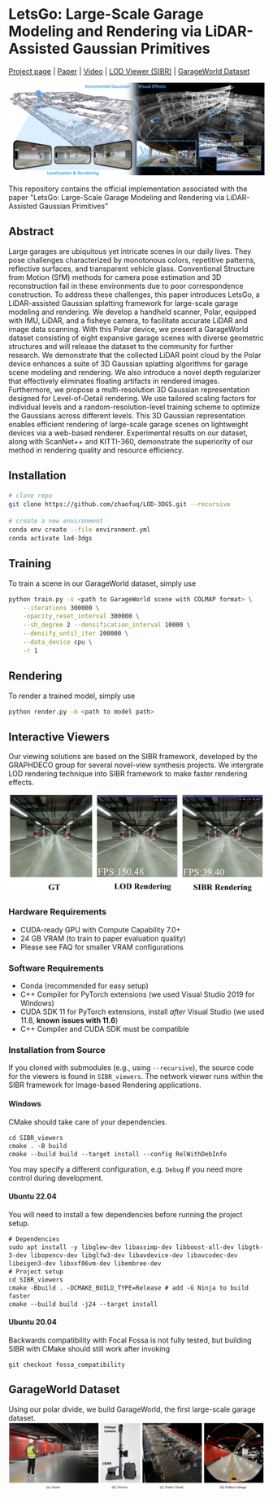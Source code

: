 # LetsGo: Large-Scale Garage Modeling and Rendering via LiDAR-Assisted Gaussian Primitives
<!-- Jiadi Cui*, Junming Cao*, Fuqiang Zhao*, Zhipeng He, Yifan Chen, Yuhui Zhong, Lan Xu, Yujiao Shi, Yingliang Zhang, Jingyi Yu (* indicates equal contribution) -->

[Project page](https://letsgo.github.io/) | [Paper](https://letsgo.github.io/) | [Video](https://letsgo.github.io/) | [LOD Viewer (SIBR)](https://letsgo.github.io/) | [GarageWorld Dataset](https://letsgo.github.io/) <br>

![Teaser image](assets/teaser.jpg)

This repository contains the official implementation associated with the paper "LetsGo: Large-Scale Garage Modeling and Rendering via LiDAR-Assisted Gaussian Primitives"

## Abstract

Large garages are ubiquitous yet intricate scenes in our daily lives. They pose challenges characterized by monotonous colors, repetitive patterns, reflective surfaces, and transparent vehicle glass. 
Conventional Structure from Motion (SfM) methods for camera pose estimation and 3D reconstruction fail in these environments due to poor correspondence construction. To address these challenges, this paper introduces LetsGo, a LiDAR-assisted Gaussian splatting framework for large-scale garage modeling and rendering.
We develop a handheld scanner, Polar, equipped with IMU, LiDAR, and a fisheye camera, to facilitate accurate LiDAR and image data scanning. 
With this Polar device, we present a GarageWorld dataset consisting of eight expansive garage scenes with diverse geometric structures and will release the dataset to the community for further research.
We demonstrate that the collected LiDAR point cloud by the Polar device enhances a suite of 3D Gaussian splatting algorithms for garage scene modeling and rendering. 
We also introduce a novel depth regularizer that effectively eliminates floating artifacts in rendered images.
Furthermore, we propose a multi-resolution 3D Gaussian representation designed for Level-of-Detail rendering. We use tailored scaling factors for individual levels and a random-resolution-level training scheme to optimize the Gaussians across different levels. This 3D Gaussian representation enables efficient rendering of large-scale garage scenes on lightweight devices via a web-based renderer. 
Experimental results on our dataset, along with ScanNet++ and KITTI-360, demonstrate the superiority of our method in rendering quality and resource efficiency.

## Installation
```bash
# clone repo
git clone https://github.com/zhaofuq/LOD-3DGS.git --recursive

# create a new environment
conda env create --file environment.yml
conda activate lod-3dgs
```

## Training
To train a scene in our GarageWorld dataset, simply use
```bash
python train.py -s <path to GarageWorld scene with COLMAP format> \
    --iterations 300000 \
    -opacity_reset_interval 300000 \
    --sh_degree 2 --densification_interval 10000 \
    --densify_until_iter 200000 \
    --data_device cpu \
    -r 1
```

## Rendering
To render a trained model, simply use
```bash
python render.py -m <path to model path> 
```

## Interactive Viewers
Our viewing solutions are based on the SIBR framework, developed by the GRAPHDECO group for several novel-view synthesis projects. We intergrate LOD rendering technique into SIBR framework to make faster rendering effects.

![image](assets/Ablation_LOD.jpg)

### Hardware Requirements

- CUDA-ready GPU with Compute Capability 7.0+
- 24 GB VRAM (to train to paper evaluation quality)
- Please see FAQ for smaller VRAM configurations

### Software Requirements
- Conda (recommended for easy setup)
- C++ Compiler for PyTorch extensions (we used Visual Studio 2019 for Windows)
- CUDA SDK 11 for PyTorch extensions, install *after* Visual Studio (we used 11.8, **known issues with 11.6**)
- C++ Compiler and CUDA SDK must be compatible

### Installation from Source
If you cloned with submodules (e.g., using ```--recursive```), the source code for the viewers is found in ```SIBR_viewers```. The network viewer runs within the SIBR framework for Image-based Rendering applications.

#### Windows
CMake should take care of your dependencies.
```shell
cd SIBR_viewers
cmake . -B build
cmake --build build --target install --config RelWithDebInfo
```
You may specify a different configuration, e.g. ```Debug``` if you need more control during development.

#### Ubuntu 22.04
You will need to install a few dependencies before running the project setup.
```shell
# Dependencies
sudo apt install -y libglew-dev libassimp-dev libboost-all-dev libgtk-3-dev libopencv-dev libglfw3-dev libavdevice-dev libavcodec-dev libeigen3-dev libxxf86vm-dev libembree-dev
# Project setup
cd SIBR_viewers
cmake -Bbuild . -DCMAKE_BUILD_TYPE=Release # add -G Ninja to build faster
cmake --build build -j24 --target install
``` 

#### Ubuntu 20.04
Backwards compatibility with Focal Fossa is not fully tested, but building SIBR with CMake should still work after invoking
```shell
git checkout fossa_compatibility
```

## GarageWorld Dataset
Using our polar divide, we build GarageWorld, the first large-scale garage dataset.
![image](assets/device.jpg)


